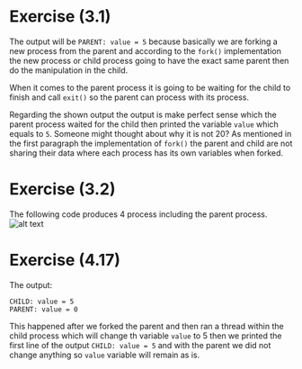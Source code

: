 
# Exercise (3.1)
The output will be `PARENT: value = 5` because basically we are forking a new process from the parent and according to the `fork()` implementation the new process or child process going to have the exact same parent then do the manipulation in the child. 

When it comes to the parent process it is going to be waiting for the child to finish and call `exit()` so the parent can process with its process.

Regarding the shown output the output is make perfect sense which the parent process waited for the child then printed the variable `value` which equals to `5`. Someone might thought about why it is not 20? As mentioned in the first paragraph the implementation of `fork()` the parent and child are not sharing their data where each process has its own variables when forked.


# Exercise (3.2)
The following code produces 4 process including the parent process.
![alt text](https://i.ibb.co/0hdQRYx/CS480-Assignment.png)

# Exercise (4.17)
The output:
```
CHILD: value = 5
PARENT: value = 0
```

This happened after we forked the parent and then ran a thread within the child process which will change th variable `value` to 5 then we printed the first line of the output `CHILD: value = 5` and with the parent we did not change anything so `value` variable will remain as is.
